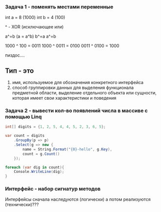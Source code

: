### Задача 1 - поменять местами переменные

int a = 8 (1000)
int b = 4 (100)

^ - XOR (исключающее или)

a^=b (a = a^b)
b^=a
a^=b

1000 ^ 100 = 0011
1000 ^ 0011 = 0100
0011 ^ 0100 = 1000

пиздос....


## Тип - это
1. имя, используемое для обозначения конкретного интерфейса
2. способ группировки данных для выделения функционала предметной области, выделение отдельного объекта или сущности, которая имеет свои характеристики и поведения


### Задача 2 - вывести кол-во появлений числа в массиве с помощью Linq

```c#
int[] digits = {1, 2, 5, 4, 4, 5, 2, 3, 6, 5};

var count = digits
    .GroupBy(p => p)
    .Select(g => new {
	    name = String.Format("{0}-hello", g.Key), 
	    count = g.Count()
    });

foreach (var dig in count){
    Console.WriteLine(dig);
}
```

### Интерфейс - набор сигнатур методов
Интерфейсы сначала наследуются (логически) а потом реализуются (технически)???